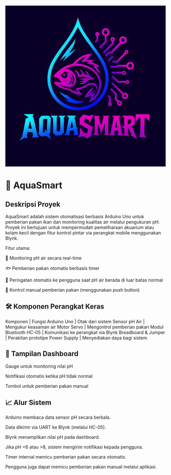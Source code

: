 ![AquaSmart Preview](LOGO/LOGOAQUASMART.jpg)

# 🌊 AquaSmart
## Deskripsi Proyek
AquaSmart adalah sistem otomatisasi berbasis Arduino Uno untuk pemberian pakan ikan dan monitoring kualitas air melalui pengukuran pH. Proyek ini bertujuan untuk mempermudah pemeliharaan akuarium atau kolam kecil dengan fitur kontrol pintar via perangkat mobile menggunakan Blynk.

Fitur utama:

🚿 Monitoring pH air secara real-time

🐟 Pemberian pakan otomatis berbasis timer

📱 Peringatan otomatis ke pengguna saat pH air berada di luar batas normal

🔄 Kontrol manual pemberian pakan (menggunakan push button)

## 🛠️ Komponen Perangkat Keras
Komponen | Fungsi
Arduino Uno | Otak dari sistem
Sensor pH Air | Mengukur keasaman air
Motor Servo | Mengontrol pemberian pakan
Modul Bluetooth HC-05 | Komunikasi ke perangkat via Blynk
Breadboard & Jumper | Perakitan prototipe
Power Supply | Menyediakan daya bagi sistem

## 📱 Tampilan Dashboard
Gauge untuk monitoring nilai pH

Notifikasi otomatis ketika pH tidak normal

Tombol untuk pemberian pakan manual


## 📈 Alur Sistem
Arduino membaca data sensor pH secara berkala.

Data dikirim via UART ke Blynk (melalui HC-05).

Blynk menampilkan nilai pH pada dashboard.

Jika pH <6 atau >8, sistem mengirim notifikasi kepada pengguna.

Timer internal memicu pemberian pakan secara otomatis.

Pengguna juga dapat memicu pemberian pakan manual melalui aplikasi.
